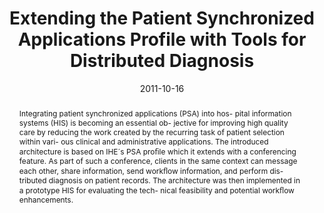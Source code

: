 ---
abstract: Integrating patient synchronized applications (PSA) into hos-  pital information
  systems (HIS) is becoming an essential ob-  jective for improving high quality care
  by reducing the work  created by the recurring task of patient selection within
  vari-  ous clinical and administrative applications. The introduced  architecture
  is based on IHE´s PSA pro&#64257;le which it extends  with a conferencing feature.
  As part of such a conference,  clients in the same context can message each other,
  share  information, send work&#64258;ow information, and perform dis-  tributed
  diagnosis on patient records. The architecture was  then implemented in a prototype
  HIS for evaluating the tech-  nical feasibility and potential work&#64258;ow enhancements.
authors:
- Harald Köstinger
- Thomas Grechenig
- Klaus Bayrhammer
- Michael Fiedler
- Wolfgang Schramm
date: '2011-10-16'
featured: false
links:
- name: Publik
  url: https://publik.tuwien.ac.at/showentry.php?ID=205707&lang=2
publication: 'Vortrag: AMA IEEE Medical Technology Conference 2011, Boston, USA; 16.10.2011
  - 18.10.2011; in: "Proceedings of the AMA IEEE Medical Technology Conference 2011",
  IEEE, (2011), S. 1 - 2'
publication_types:
- '1'
publishDate: '2011-10-16'
title: Extending the Patient Synchronized Applications Profile with Tools for Distributed
  Diagnosis
url_pdf: ''
---
